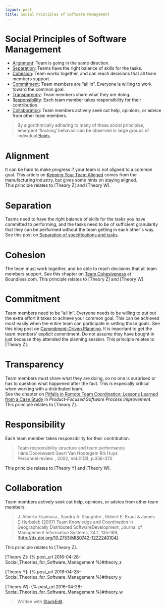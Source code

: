 ```yaml
---
layout: post
title: Social Principles of Software Management
---
```

Social Principles of Software Management
===
* [Alignment](#alignment):  Team is going in the same direction. 
* [Separation](#separation):  Teams have the right balance of skills for the tasks.
* [Cohesion](#cohesion):  Team works together, and can reach decisions that all team members support. 
* [Commitment](#commitment):  Team members are “all in”.  Everyone is willing to work toward the common goal. 
* [Transparency](#transparency):  Team members share what they are doing. 
* [Responsibility](#responsibility):  Each team member takes responsibility for their contribution. 
* [Collaboration](#collaboration):  Team members actively seek out help, opinions, or advice from other team members. 

> By algorithmically adhering to many of these social principles, emergent ‘flocking’ behavior can be observed in large groups of individual [Boids](https://www.youtube.com/watch?v=QbUPfMXXQIY).

# <a name="alignment">Alignment</a>
It can be hard to make progress if your team is not aligned to a common goal. 
This article on [Keeping Your Team Aligned](http://www.industryweek.com/companies-amp-executives/your-team-aligned) comes from the manufacturing industry, but gives some hints on staying aligned.  <br>
This principle relates to [Theory Z] and [Theory W]. <br>

# <a name="separation">Separation</a>
Teams need to have the right balance of skills for the tasks you have committed to performing, and the tasks need to be of sufficient granularity that they can be performed without the team getting in each other's way. See this post on [Separation of specifications and tasks](http://www.idalko.com/display/IW/Separation+of+specifications+and+tasks). <br>

# <a name="cohesion">Cohesion</a>  
The team must work together, and be able to reach decisions that all team members support. See this chapter on [Team Cohesiveness](https://www.boundless.com/management/textbooks/boundless-management-textbook/groups-teams-and-teamwork-6/factors-influencing-team-performance-54/team-cohesiveness-272-3948/) at Boundless.com.
This principle relates to [Theory Z] and [Theory W]. <br>

# <a name="commitment">Commitment</a>   
Team members need to be “all in”.  Everyone needs to be willing to put out the extra effort it takes to achieve your common goal. This can be achieved most easily when the entire team can participate in setting those goals. 
See this blog post on [Commitment-Driven Planning](https://www.mountaingoatsoftware.com/blog/commitment-driven-planning).
It is important to get the team members' explicit commitment. Do not assume they have bought in just because they attended the planning session.
This principle relates to [Theory Z]. <br>

# <a name="transparency">Transparency</a>  
Team members must share what they are doing, so no one is surprised or has to question what happened after the fact. This is especially critical when working with a distributed team. <br>
See the chapter on [Pitfalls in Remote Team Coordination: Lessons Learned from a Case Study](http://link.springer.com/10.1007/978-3-540-69566-0_28) in _Product-Focused Software Process Improvement_.
This principle relates to [Theory Z]. <br>

# <a name="responsibility">Responsibility</a>  
Each team member takes responsibility for their contribution.  <br>

> Team responsibility structure and team performance <br>
> Hans Doorewaard Geert Van Hootegem Rik Huys <br>
> Personnel review. , 2002, Vol.31(3), p.356-370 <br>

This principle relates to [Theory Y] and [Theory W]. <br>

# <a name="collaboration">Collaboration</a>  
Team members actively seek out help, opinions, or advice from other team members. <br>

>  J. Alberto Espinosa , Sandra A. Slaughter , Robert E. Kraut & James D.Herbsleb (2007) Team Knowledge and Coordination in Geographically Distributed SoftwareDevelopment, Journal of Management Information Systems, 24:1, 135-169, [http://dx.doi.org/10.2753/MIS0742-1222240104]

This principle relates to [Theory Z].

[Theory Z]: {% post_url 2016-04-28-Social_Theories_for_Software_Management %}#theory_z

[Theory Y]: {% post_url 2016-04-28-Social_Theories_for_Software_Management %}#theory_y

[Theory W]: {% post_url 2016-04-28-Social_Theories_for_Software_Management %}#theory_w

> Written with [StackEdit](https://stackedit.io/).
